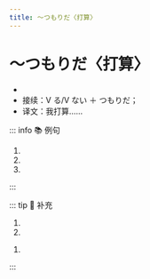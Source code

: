 ```yaml
---
title: ～つもりだ〈打算〉
---
```


# ～つもりだ〈打算〉

- <grammer-content sentence="意义： 表示**说话人（第一人称）**的打算、计划；" />
- 接续：Ⅴ る/Ⅴ ない ＋ つもりだ；
- 译文：我打算……

::: info :books: 例句

1. <grammer-content sentence='[今度/こんど]の[春節/しゅんせつ]にうちに**[帰る/かえる]つもりです**。' trans='我打算这次春节回家。' />
2. <grammer-content sentence='[冬休み/ふゆやすみ]には、[小説/しょうせつ]をたくさん**[読む/よむ]つもりです**。' trans='寒假打算读很多小说。' />
3. <grammer-content sentence='[明日/あした]からはタバコを**[吸わない/すわない]つもりだ**。' trans='从明天开始我打算戒烟。' />

:::

::: tip :bookmark: 补充

<grammer-content sentence="1. 由于受到人称的限制，以下这种**第二人称做主语**的句子一般**不使用该句式**，因为它会给人一种**刨根问底的感觉，显得不够礼貌**。" />

<div class="bunpou-block">

1. <grammer-content sentence='あなたは[明日/あした][何/なん]を**するつもりですか**。❌' />
2. <grammer-content sentence='[先生/せんせい]も**[行く/いく]つもりですか**。❌' />

</div>

<grammer-content sentence="2. 当能否进行该动作**没有确实把握**，或者**能否实现不取决于说话人自己的意志**时，一般也**不使用该句式**，因为它会给人一种**口气很大的印象**， 例如：" />

<div class="bunpou-block">

1. <grammer-content sentence='[私/わたし]は[卒業/そつぎょう][後/ご]、[大学院/だいがくいん]に**[進学/しんがく]するつもりです**。❌' />

</div>

:::
